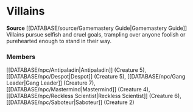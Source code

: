 ﻿---
creature_family: Villains
id: '198'
name: Villains
rarity: Common
rus_type_level: null
source: '[[DATABASE/source/Gamemastery Guide|Gamemastery Guide]]'
trait: null
type: Creature Family

---
# Villains

**Source** [[DATABASE/source/Gamemastery Guide|Gamemastery Guide]]
Villains pursue selfish and cruel goals, trampling over anyone foolish or purehearted enough to stand in their way.

### Members

[[DATABASE/npc/Antipaladin|Antipaladin]] (Creature 5), [[DATABASE/npc/Despot|Despot]] (Creature 5), [[DATABASE/npc/Gang Leader|Gang Leader]] (Creature 7), [[DATABASE/npc/Mastermind|Mastermind]] (Creature 4), [[DATABASE/npc/Reckless Scientist|Reckless Scientist]] (Creature 6), [[DATABASE/npc/Saboteur|Saboteur]] (Creature 2)